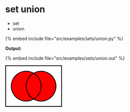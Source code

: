 # set union


* set
* union

{% embed include file="src/examples/sets/union.py" %}


**Output:**

{% embed include file="src/examples/sets/union.out" %}


![](../img/180px-Venn0111.svg.png)




